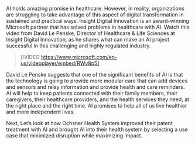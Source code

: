 AI holds amazing promise in healthcare. However, in reality, organizations are struggling to take advantage of this aspect of digital transformation in sustained and practical ways. Insight Digital Innovation is an award-winning Microsoft partner that has solved problems in healthcare with AI. Watch this video from David Le Penske, Director of Healthcare & Life Sciences at Insight Digital Innovation, as he shares what can make an AI project successful in this challenging and highly regulated industry.

> [!VIDEO https://www.microsoft.com/en-us/videoplayer/embed/RWv8p5]

David Le Penske suggests that one of the significant benefits of AI is that the technology is going to provide more modular care that can add devices and sensors and relay information and provide health and care reminders. AI will help to keep patients connected with their family members, their caregivers, their healthcare providers, and the health services they need, at the right place and the right time. AI promises to help all of us live healthier and more independent lives.

Next, Let’s look at how Ochsner Health System improved their patent treatment with AI and brought AI into their health system by selecting a use case that minimized disruption while maximizing impact.
